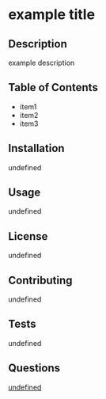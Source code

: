 # example title
  ## Description
  example description 
  ## Table of Contents
  * item1
  * item2
  * item3
  ## Installation
  undefined
  ## Usage
  undefined
  ## License
  undefined
  ## Contributing
  undefined
  ## Tests
  undefined
  ## Questions
  <a href=undefined>undefined</a>
  


